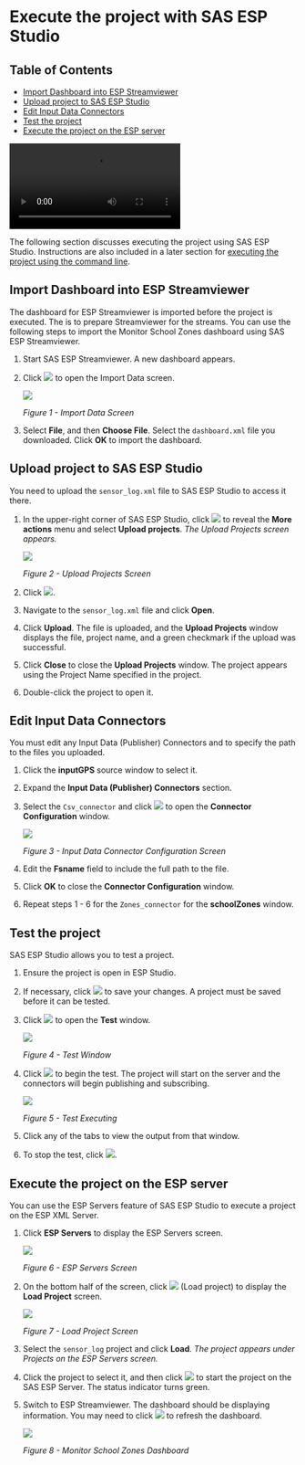 # Execute the project with SAS ESP Studio

## Table of Contents

* [Import Dashboard into ESP Streamviewer](#import-dashboard-into-esp-streamviewer)
* [Upload project to SAS ESP Studio](#upload-project-to-sas-esp-studio)
* [Edit Input Data Connectors](#edit-input-data-connectors)
* [Test the project](#test-the-project)
* [Execute the project on the ESP server](#execute-the-project-on-the-esp-server)

![](videos/polyline_studio.mp4)

The following section discusses executing the project using SAS ESP Studio. Instructions are also included in a later section for [executing the project using the command line](doc/command_line/readme.md).

## Import Dashboard into ESP Streamviewer

The dashboard for ESP Streamviewer is imported before the project is executed. The is to prepare Streamviewer for the streams. You can use the following steps to import the Monitor School Zones dashboard using SAS ESP Streamviewer.

1.	Start SAS ESP Streamviewer.
    A new dashboard appears.

2.	Click <img src='images/images_import.png'>  to open the Import Data screen.

    <img src='images/import_data.png'>

    _Figure 1 - Import Data Screen_

3.	Select **File**, and then **Choose File**. Select the `dashboard.xml` file you downloaded. Click **OK** to import the dashboard.

## Upload project to SAS ESP Studio

You need to upload the `sensor_log.xml` file to SAS ESP Studio to access it there.

1.	In the upper-right corner of SAS ESP Studio, click <img src='../../images/upload_icon.png'> to reveal the **More actions** menu and select **Upload projects**.
    _The Upload Projects screen appears._

    <img src='../../images/upload_project.png'>

    _Figure 2 - Upload Projects Screen_


2.	Click <img src='../../images/add_icon.png'>.

3.	Navigate to the `sensor_log.xml` file and click **Open**.

4.	Click **Upload**. The file is uploaded, and the **Upload Projects** window displays the file, project name, and a green checkmark if the upload was successful.

5.	Click **Close** to close the **Upload Projects** window. The project appears using the Project Name specified in the project.

6.	Double-click the project to open it.

## Edit Input Data Connectors

You must edit any Input Data (Publisher) Connectors and to specify the path to the files you uploaded.

1.  Click the **inputGPS** source window to select it.

2.	Expand the **Input Data (Publisher) Connectors** section.

4.	Select the `Csv_connector` and click <img src='../../images/edit_icon.png'> to open the **Connector Configuration** window.

    <img src='../../images/connector2.png'>

    _Figure 3 - Input Data Connector Configuration Screen_

5.	Edit the **Fsname** field to include the full path to the file.

6.	Click **OK** to close the **Connector Configuration** window.

7.  Repeat steps 1 - 6 for the `Zones_connector` for the **schoolZones** window.

## Test the project

SAS ESP Studio allows you to test a project.

1.	Ensure the project is open in ESP Studio.

2.	If necessary, click <img src='../../images/save_icon.png'> to save your changes. A project must be saved before it can be tested.

3.	Click <img src='../../images/enter_test_mode_button.png'> to open the **Test** window.

    <img src='../../images/test_window.png'>

    _Figure 4 - Test Window_

4.	Click <img src='../../images/run_test_button.png'> to begin the test. The project will start on the server and the connectors will begin publishing and subscribing.

    <img src='../../images/test_running.png'>

    _Figure 5 - Test Executing_

5.	Click any of the tabs to view the output from that window.

6.	To stop the test, click <img src='../../images/stop_button.png'>.

## Execute the project on the ESP server

You can use the ESP Servers feature of SAS ESP Studio to execute a project on the ESP XML Server.

1.	Click **ESP Servers** to display the ESP Servers screen.

    <img src='../../images/esp_servers.png'>

    _Figure 6 - ESP Servers Screen_

2.	On the bottom half of the screen, click <img src='../../images/load_project_icon.png'> (Load project) to display the **Load Project** screen.

    <img src='../../images/load_project.png'>

    _Figure 7 - Load Project Screen_

3.	Select the `sensor_log` project and click **Load**.
_The project appears under Projects on the ESP Servers screen._

4.	Click the project to select it, and then click <img src='../../images/start_button.png'> to start the project on the SAS ESP Server. The status indicator turns green.

5.  Switch to ESP Streamviewer. The dashboard should be displaying information. You may need to click <img src='images/images_refresh.png'> to refresh the dashboard.

    <img src='images/dashboard.png'>

    _Figure 8 - Monitor School Zones Dashboard_

